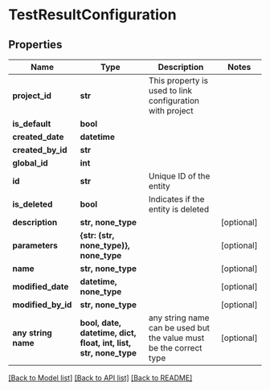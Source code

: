 # TestResultConfiguration


## Properties
Name | Type | Description | Notes
------------ | ------------- | ------------- | -------------
**project_id** | **str** | This property is used to link configuration with project | 
**is_default** | **bool** |  | 
**created_date** | **datetime** |  | 
**created_by_id** | **str** |  | 
**global_id** | **int** |  | 
**id** | **str** | Unique ID of the entity | 
**is_deleted** | **bool** | Indicates if the entity is deleted | 
**description** | **str, none_type** |  | [optional] 
**parameters** | **{str: (str, none_type)}, none_type** |  | [optional] 
**name** | **str, none_type** |  | [optional] 
**modified_date** | **datetime, none_type** |  | [optional] 
**modified_by_id** | **str, none_type** |  | [optional] 
**any string name** | **bool, date, datetime, dict, float, int, list, str, none_type** | any string name can be used but the value must be the correct type | [optional]

[[Back to Model list]](../README.md#documentation-for-models) [[Back to API list]](../README.md#documentation-for-api-endpoints) [[Back to README]](../README.md)


